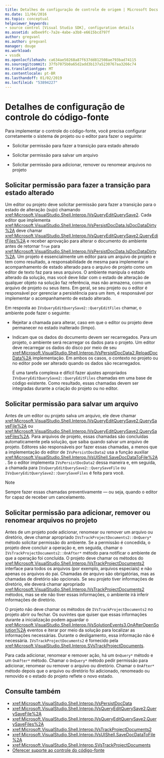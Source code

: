 ```yaml
---
title: Detalhes de configuração de controle de origem | Microsoft Docs
ms.date: 11/04/2016
ms.topic: conceptual
helpviewer_keywords:
- source control [Visual Studio SDK], configuration details
ms.assetid: adbee9fc-7a2e-4abe-a3b8-e6615bcd797f
author: gregvanl
ms.author: gregvanl
manager: douge
ms.workload:
- vssdk
ms.openlocfilehash: ca634ae50268a87f637dd812508ae793bad74115
ms.sourcegitcommit: 37fb7075b0a65d2add3b137a5230767aa3266c74
ms.translationtype: MT
ms.contentlocale: pt-BR
ms.lasthandoff: 01/02/2019
ms.locfileid: "53894227"
---
```

# <a name="source-control-configuration-details"></a>Detalhes de configuração de controle do código-fonte
Para implementar o controle do código-fonte, você precisa configurar corretamente o sistema de projeto ou o editor para fazer o seguinte:

-   Solicitar permissão para fazer a transição para estado alterado

-   Solicitar permissão para salvar um arquivo

-   Solicitar permissão para adicionar, remover ou renomear arquivos no projeto

## <a name="request-permission-to-transition-to-changed-state"></a>Solicitar permissão para fazer a transição para estado alterado
 Um editor ou projeto deve solicitar permissão para fazer a transição para o estado de alteração (sujo) chamando <xref:Microsoft.VisualStudio.Shell.Interop.IVsQueryEditQuerySave2>. Cada editor que implementa <xref:Microsoft.VisualStudio.Shell.Interop.IVsPersistDocData.IsDocDataDirty%2A> deve chamar <xref:Microsoft.VisualStudio.Shell.Interop.IVsQueryEditQuerySave2.QueryEditFiles%2A> e receber aprovação para alterar o documento do ambiente antes de retornar `True` para <xref:Microsoft.VisualStudio.Shell.Interop.IVsPersistDocData.IsDocDataDirty%2A>. Um projeto é essencialmente um editor para um arquivo de projeto e tem como resultado, a responsabilidade de mesma para implementar o acompanhamento de estado alterado para o arquivo de projeto como um editor de texto faz para seus arquivos. O ambiente manipula o estado alterado da solução, mas você deve lidar com o estado de alteração de qualquer objeto na solução faz referência, mas não armazena, como um arquivo de projeto ou seus itens. Em geral, se seu projeto ou o editor é responsável por gerenciar a persistência para um item, é responsável por implementar o acompanhamento de estado alterado.

 Em resposta ao `IVsQueryEditQuerySave2::QueryEditFiles` chamar, o ambiente pode fazer o seguinte:

- Rejeitar a chamada para alterar, caso em que o editor ou projeto deve permanecer no estado inalterado (limpo).

- Indicam que os dados do documento devem ser recarregados. Para um projeto, o ambiente será recarregar os dados para o projeto. Um editor deve recarregar os dados do disco por meio de seu <xref:Microsoft.VisualStudio.Shell.Interop.IVsPersistDocData2.ReloadDocData%2A> implementação. Em ambos os casos, o contexto no projeto ou no editor pode ser alterado quando os dados são recarregados.

  É uma tarefa complexa e difícil fazer ajustes apropriados `IVsQueryEditQuerySave2::QueryEditFiles` chamadas em uma base de código existente. Como resultado, essas chamadas devem ser integradas durante a criação do projeto ou no editor.

## <a name="request-permission-to-save-a-file"></a>Solicitar permissão para salvar um arquivo
 Antes de um editor ou projeto salva um arquivo, ele deve chamar <xref:Microsoft.VisualStudio.Shell.Interop.IVsQueryEditQuerySave2.QuerySaveFile%2A> ou <xref:Microsoft.VisualStudio.Shell.Interop.IVsQueryEditQuerySave2.QuerySaveFiles%2A>. Para arquivos de projeto, essas chamadas são concluídas automaticamente pela solução, que saiba quando salvar um arquivo de projeto. Editores são responsáveis por fazer essas chamadas, a menos que a implementação do editor de `IVsPersistDocData2` usa a função auxiliar <xref:Microsoft.VisualStudio.Shell.Interop.IVsUIShell.SaveDocDataToFile%2A>. Se o editor implementa `IVsPersistDocData2` dessa maneira e, em seguida, a chamada para `IVsQueryEditQuerySave2::QuerySaveFile` ou `IVsQueryEditQuerySave2::QuerySaveFiles` é feita para você.

> [!NOTE]
>  Sempre fazer essas chamadas preventivamente — ou seja, quando o editor for capaz de receber um cancelamento.

## <a name="request-permission-to-add-remove-or-rename-files-in-the-project"></a>Solicitar permissão para adicionar, remover ou renomear arquivos no projeto
 Antes de um projeto pode adicionar, renomear ou remover um arquivo ou diretório, deve chamar apropriado `IVsTrackProjectDocuments2::OnQuery*` método solicitar permissão do ambiente. Se a permissão é concedida, o projeto deve concluir a operação e, em seguida, chamar o `IVsTrackProjectDocuments2::OnAfter*` método para notificar o ambiente de que a operação foi concluída. O projeto deve chamar os métodos do <xref:Microsoft.VisualStudio.Shell.Interop.IVsTrackProjectDocuments2> interface para todos os arquivos (por exemplo, arquivos especiais) e não apenas os arquivos do pai. Chamadas de arquivo são obrigatórias, mas as chamadas de diretório são opcionais. Se seu projeto tiver informações de diretório, ele deverá chamar apropriado <xref:Microsoft.VisualStudio.Shell.Interop.IVsTrackProjectDocuments2> métodos, mas se ele não tiver essas informações, o ambiente irá inferir informações de diretório.

 O projeto não deve chamar os métodos de `IVsTrackProjectDocuments2` no projeto abrir ou fechar. Os ouvintes que quiser que essas informações durante a inicialização podem aguardar o <xref:Microsoft.VisualStudio.Shell.Interop.IVsSolutionEvents3.OnAfterOpenSolution%2A> eventos e iterar por meio da solução para localizar as informações necessárias. Durante o desligamento, essa informação não é necessária. `IVsTrackProjectDocuments2` é fornecido pela <xref:Microsoft.VisualStudio.Shell.Interop.SVsTrackProjectDocuments>.

 Para cada adicionar, renomear e remover ação, há um `OnQuery*` método e um `OnAfter*` método. Chamar o `OnQuery*` método pedir permissão para adicionar, renomear ou remover o arquivo ou diretório. Chamar o `OnAfter*` método depois que o arquivo ou diretório foi adicionado, renomeado ou removido e o estado do projeto reflete o novo estado.

## <a name="see-also"></a>Consulte também

- <xref:Microsoft.VisualStudio.Shell.Interop.IVsPersistDocData>
- <xref:Microsoft.VisualStudio.Shell.Interop.IVsQueryEditQuerySave2.QuerySaveFile%2A>
- <xref:Microsoft.VisualStudio.Shell.Interop.IVsQueryEditQuerySave2.QuerySaveFiles%2A>
- <xref:Microsoft.VisualStudio.Shell.Interop.IVsTrackProjectDocuments2>
- <xref:Microsoft.VisualStudio.Shell.Interop.IVsUIShell.SaveDocDataToFile%2A>
- <xref:Microsoft.VisualStudio.Shell.Interop.SVsTrackProjectDocuments>
- [Oferecer suporte ao controle do código-fonte](../../extensibility/internals/supporting-source-control.md)